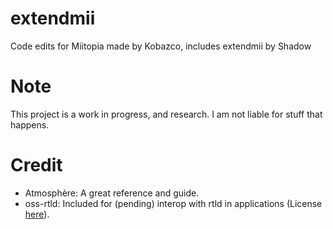 # extendmii
Code edits for Miitopia made by Kobazco, includes extendmii by Shadow

# Note
This project is a work in progress, and research. I am not liable for stuff that happens.

# Credit
- Atmosphère: A great reference and guide.
- oss-rtld: Included for (pending) interop with rtld in applications (License [here](https://github.com/shadowninja108/exlaunch/blob/main/source/lib/reloc/rtld/LICENSE.txt)).
